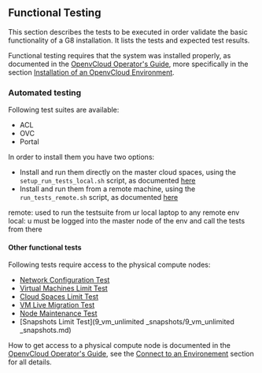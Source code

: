 ## Functional Testing

This section describes the tests to be executed in order validate the basic functionality of a G8 installation. It lists the tests and expected test results.

Functional testing requires that the system was installed properly, as documented in the [OpenvCloud Operator's Guide](https://www.gitbook.com/book/gig/ovcdoc_public/details), more specifically in the section [Installation of an OpenvCloud Environment](https://gig.gitbooks.io/ovcdoc_public/content/Installation/Installation.html).


### Automated testing

Following test suites are available:
- ACL
- OVC
- Portal

In order to install them you have two options:
- Install and run them directly on the master cloud spaces, using the `setup_run_tests_local.sh` script, as documented [here]()
- Install and run them from a remote machine, using the `run_tests_remote.sh` script, as documented [here]()


remote: used to run the testsuite from ur local laptop to any remote env
local: u must be logged into the master node of the env and call the tests from there





#### Other functional tests

Following tests require access to the physical compute nodes:

* [Network Configuration Test](1_network_config_test/1_network_config_test.md)
* [Virtual Machines Limit Test](3_Env_Limit_test/3_Env_Limit_test.md)
* [Cloud Spaces Limit Test](5_cloudspace_limits_test/5_cloudspace_limits_test.md)
* [VM Live Migration Test](6_vm_live_migration_test/6_vm_live_migration_test.md)
* [Node Maintenance Test](8_node_maintenance_test/8_node_maintenance_test.md)
* [Snapshots Limit Test](9_vm_unlimited _snapshots/9_vm_unlimited _snapshots.md)

How to get access to a physical compute node is documented in the [OpenvCloud Operator's Guide](https://www.gitbook.com/book/gig/ovcdoc_public/details), see the [Connect to an Environement](https://gig.gitbooks.io/ovcdoc_public/content/Sysadmin/Connect/connect.html) section for all details.